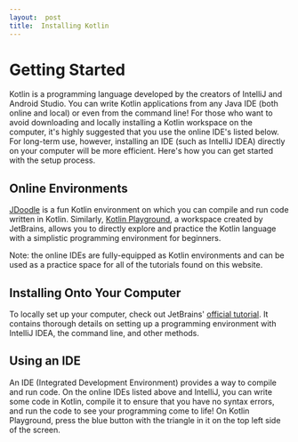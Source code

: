 ```yaml
---
layout:  post
title:  Installing Kotlin
---
```


# Getting Started

Kotlin is a programming language developed by the creators of IntelliJ and Android Studio.  You can write Kotlin applications from any Java IDE (both online and local) or even from the command line!  For those who want to avoid downloading and locally installing a Kotlin workspace on the computer, it's highly suggested that you use the online IDE's listed below.  For long-term use, however, installing an IDE (such as IntelliJ IDEA) directly on your computer will be more efficient.  Here's how you can get started with the setup process.

## Online Environments

[JDoodle](https://www.jdoodle.com/compile-kotlin-online/) is a fun Kotlin environment on which you can compile and run code written in Kotlin.  Similarly, [Kotlin Playground](https://play.kotlinlang.org), a workspace created by JetBrains,  allows you to directly explore and practice the Kotlin language with a simplistic programming environment for beginners.

Note:  the online IDEs are fully-equipped as Kotlin environments and can be used as a practice space for all of the tutorials found on this website.

## Installing Onto Your Computer

To locally set up your computer, check out JetBrains' [official tutorial](https://kotlinlang.org/docs/tutorials/getting-started.html).  It contains thorough details on setting up a programming environment with IntelliJ IDEA, the command line, and other methods.

## Using an IDE

An IDE (Integrated Development Environment) provides a way to compile and run code.  On the online IDEs listed above and IntelliJ, you can write some code in Kotlin, compile it to ensure that you have no syntax errors, and run the code to see your programming come to life!  On Kotlin Playground, press the blue button with the triangle in it on the top left side of the screen.
